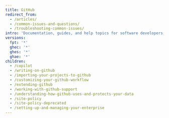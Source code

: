 ```yaml
---
title: GitHub
redirect_from:
  - /articles/
  - /common-issues-and-questions/
  - /troubleshooting-common-issues/
intro: 'Documentation, guides, and help topics for software developers, designers, and project managers. Covers using Git, pull requests, issues, wikis, gists, and everything you need to make the most of GitHub for development.'
versions:
  fpt: '*'
  ghec: '*'
  ghes: '*'
  ghae: '*'
children:
  - /copilot
  - /writing-on-github
  - /importing-your-projects-to-github
  - /customizing-your-github-workflow
  - /extending-github
  - /working-with-github-support
  - /understanding-how-github-uses-and-protects-your-data
  - /site-policy
  - /site-policy-deprecated
  - /setting-up-and-managing-your-enterprise
---
```


